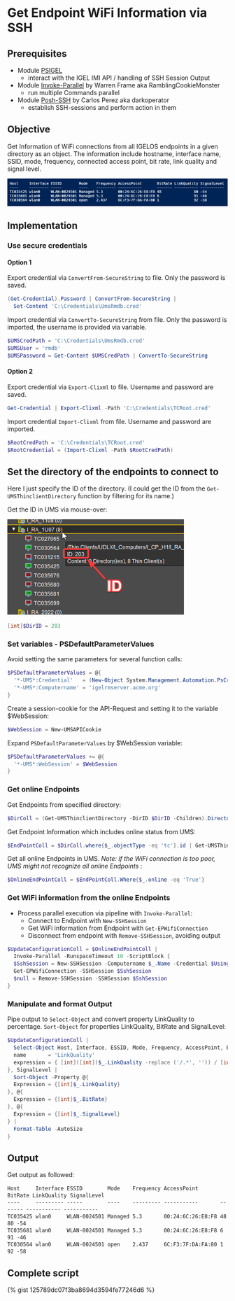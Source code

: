 # Get Endpoint WiFi Information via SSH

## Prerequisites

* Module [PSIGEL](https://github.com/IGEL-Community/PSIGEL)
  * interact with the IGEL IMI API / handling of SSH Session Output
* Module [Invoke-Parallel](https://github.com/RamblingCookieMonster/Invoke-Parallel) by Warren Frame aka RamblingCookieMonster
  * run multiple Commands parallel
* Module [Posh-SSH](https://github.com/darkoperator/Posh-SSH) by Carlos Perez aka darkoperator
  * establish SSH-sessions and perform action in them

## Objective

Get Information of WiFi connections from all IGELOS endpoints in a given directory as an object. The information include hostname, interface name, SSID, mode, frequency, connected access point, bit rate, link quality and signal level.

![Result](../Docs/Media/Output.png)

## Implementation

### Use secure credentials

#### Option 1

Export credential via `ConvertFrom-SecureString` to file. Only the password is saved.

```powershell
(Get-Credential).Password | ConvertFrom-SecureString |
  Set-Content 'C:\Credentials\UmsRmdb.cred'
```

Import credential via `ConvertTo-SecureString` from file. Only the password is imported,
the username is provided via variable.

```powershell
$UMSCredPath = 'C:\Credentials\UmsRmdb.cred'
$UMSUser = 'rmdb'
$UMSPassword = Get-Content $UMSCredPath | ConvertTo-SecureString
```

#### Option 2

Export credential via `Export-Clixml` to file. Username and password are saved.

```powershell
Get-Credential | Export-Clixml -Path 'C:\Credentials\TCRoot.cred'
```

Import credential `Import-Clixml` from file. Username and password are imported.

```powershell
$RootCredPath = 'C:\Credentials\TCRoot.cred'
$RootCredential = (Import-Clixml -Path $RootCredPath)
```

## Set the directory of the endpoints to connect to

Here I just specify the ID of the directory. (I could get the ID from the `Get-UMSThinclientDirectory` function
by filtering for its name.)

Get the ID in UMS via mouse-over:

![TCDIRID](../Docs/Media/TCDIRID.png)

```powershell
[int]$DirID = 203
```

### Set variables - PSDefaultParameterValues

Avoid setting the same parameters for several function calls:

```powershell
$PSDefaultParameterValues = @{
  '*-UMS*:Credential'   = (New-Object System.Management.Automation.PsCredential($UMSUser, $UMSPassword))
  '*-UMS*:Computername' = 'igelrmserver.acme.org'
}
```

Create a session-cookie for the API-Request and setting it to the variable $WebSession:

```powershell
$WebSession = New-UMSAPICookie
```

Expand ```PSDefaultParameterValues``` by $WebSession variable:

```powershell
$PSDefaultParameterValues += @{
  '*-UMS*:WebSession' = $WebSession
}
```

### Get online Endpoints

Get Endpoints from specified directory:

```powershell
$DirColl = (Get-UMSThinclientDirectory -DirID $DirID -Children).DirectoryChildren
```

Get Endpoint Information which includes online status from UMS:

```powershell
$EndPointColl = $DirColl.where{$_.objectType -eq 'tc'}.id | Get-UMSThinclient -Details online
```

Get all online Endpoints in UMS.
*Note: if the WiFi connection is too poor, UMS might not recognize all online Endpoints* :

```powershell
$OnlineEndPointColl = $EndPointColl.Where{$_.online -eq 'True'}
```

### Get WiFi information from the online Endpoints

* Process parallel execution via pipeline with `Invoke-Parallel`:
  * Connect to Endpoint with `New-SSHSession`
  * Get WiFi information from Endpoint with `Get-EPWifiConnection`
  * Disconnect from endpoint with `Remove-SSHSession`, avoiding output

```powershell
$UpdateConfigurationColl = $OnlineEndPointColl |
  Invoke-Parallel -RunspaceTimeout 10 -ScriptBlock {
  $SshSession = New-SSHSession -Computername $_.Name -Credential $Using:RootCredential -AcceptKey
  Get-EPWifiConnection -SSHSession $SshSession
  $null = Remove-SSHSession -SSHSession $SshSession
}
```

### Manipulate and format Output

Pipe output to `Select-Object` and convert property LinkQuality to percentage.
`Sort-Object` for properties LinkQuality, BitRate and SignalLevel:

```powershell
$UpdateConfigurationColl |
  Select-Object Host, Interface, ESSID, Mode, Frequency, AccessPoint, BitRate, @{
  name       = 'LinkQuality'
  expression = { [int]([int]($_.LinkQuality -replace ('/.*', '')) / [int]($_.LinkQuality -replace ('^\d{2,3}/', '')) * 100) }
}, SignalLevel |
  Sort-Object -Property @{
  Expression = {[int]$_.LinkQuality}
}, @{
  Expression = {[int]$_.BitRate}
}, @{
  Expression = {[int]$_.SignalLevel}
} |
  Format-Table -AutoSize
}
```

## Output

Get output as  followed:

```console
Host     Interface ESSID        Mode    Frequency AccessPoint       BitRate LinkQuality SignalLevel
----     --------- -----        ----    --------- -----------       ------- ----------- -----------
TC035425 wlan0     WLAN-0024501 Managed 5.3       00:24:6C:26:E8:F8 48               80 -54
TC035681 wlan0     WLAN-0024501 Managed 5.3       00:24:6C:26:E8:F8 6                91 -46
TC030564 wlan0     WLAN-0024501 open    2.437     6C:F3:7F:DA:FA:80 1                92 -58
```

## Complete script

<script src="https://github.com/IGEL-Community/PSIGEL/blob/development/Examples/GetEndpointWifiInformation.ps1"></script>

{% gist 125789dc07f3ba8694d3594fe77246d6 %}
